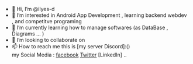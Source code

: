 - 👋 Hi, I’m @ilyes-d
- 👀 I’m interested in Android App Development , learning backend webdev , and competitve programing 
- 🌱 I’m currently learning how to manage softwares (as DataBase , Diagrams ... )  
- 💞️ I’m looking to collaborate on 
- 📫 How to reach me 
  this is [my server Discord]:()  
  my Social Media : 
  [facebook](https://web.facebook.com/aek.ilyes.3/)
  [Twitter](https://twitter.com/yahiailyes1)
  [LinkedIn] .. 

<!---
ilyes-d/ilyes-d is a ✨ special ✨ repository because its `README.md` (this file) appears on your GitHub profile.
You can click the Preview link to take a look at your changes.
--->
